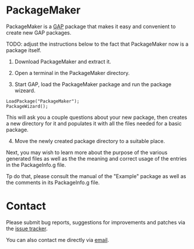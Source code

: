 PackageMaker
============

PackageMaker is a [GAP](http://www.gap-system.org/) package that makes
it easy and convenient to create new GAP packages.

TODO: adjust the instructions below to the fact that PackageMaker now is
a package itself.

1. Download PackageMaker and extract it.

2. Open a terminal in the PackageMaker directory.

3. Start GAP, load the PackageMaker package and run the package wizeard.
  ```
  LoadPackage("PackageMaker");
  PackageWizard();
  ```
  This will ask you a couple questions about your new package, then
  creates a new directory for it and populates it with all the files
  needed for a basic package.

4. Move the newly created package directory to a suitable place.

Next, you may wish to learn more about the purpose of the various
generated files as well as the the meaning and correct usage of the
entries in the PackageInfo.g file.

Tp do that, please consult the manual of the "Example" package as well
as the comments in its PackageInfo.g file.

# Contact

Please submit bug reports, suggestions for improvements and patches via
the [issue tracker](https://github.com/fingolfin/PackageMaker/issues).

You can also contact me directly via [email](max@quendi.de).
